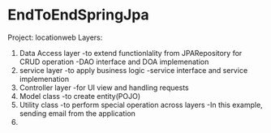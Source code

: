 # EndToEndSpringJpa

Project: locationweb
Layers:
1. Data Access layer
  -to extend functionlality from JPARepository for CRUD operation
  -DAO interface and DOA implemenation
2. service layer
  -to apply business logic
  -service interface and service implemenation
3. Controller layer
  -for UI view and handling requests
4. Model class
  -to create entity(POJO)
5. Utility class
  -to perform special operation across layers
  -In this example, sending email from the application
6. 
